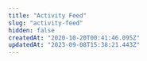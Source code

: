 ```yaml
---
title: "Activity Feed"
slug: "activity-feed"
hidden: false
createdAt: "2020-10-20T00:41:46.095Z"
updatedAt: "2023-09-08T15:38:21.443Z"
---
```

